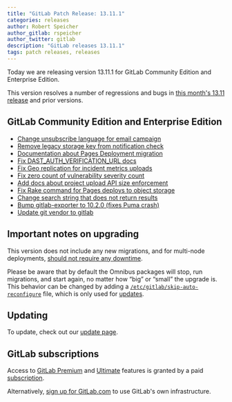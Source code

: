 ```yaml
---
title: "GitLab Patch Release: 13.11.1"
categories: releases
author: Robert Speicher
author_gitlab: rspeicher
author_twitter: gitlab
description: "GitLab releases 13.11.1"
tags: patch releases, releases
---
```


Today we are releasing version 13.11.1 for GitLab Community Edition and Enterprise Edition.

This version resolves a number of regressions and bugs in
[this month's 13.11 release](/releases/2021/04/22/gitlab-13-11-released/) and
prior versions.

## GitLab Community Edition and Enterprise Edition

* [Change unsubscribe language for email campaign](https://gitlab.com/gitlab-org/gitlab/-/merge_requests/59121)
* [Remove legacy storage key from notification check](https://gitlab.com/gitlab-org/gitlab/-/merge_requests/59199)
* [Documentation about Pages Deployment migration](https://gitlab.com/gitlab-org/gitlab/-/merge_requests/59475)
* [Fix DAST_AUTH_VERIFICATION_URL docs](https://gitlab.com/gitlab-org/gitlab/-/merge_requests/59661)
* [Fix Geo replication for incident metrics uploads](https://gitlab.com/gitlab-org/gitlab/-/merge_requests/59674)
* [Fix zero count of vulnerability severity count](https://gitlab.com/gitlab-org/gitlab/-/merge_requests/59680)
* [Add docs about project upload API size enforcement](https://gitlab.com/gitlab-org/gitlab/-/merge_requests/59692)
* [Fix Rake command for Pages deploys to object storage](https://gitlab.com/gitlab-org/gitlab/-/merge_requests/59764)
* [Change search string that does not return results](https://gitlab.com/gitlab-org/gitlab/-/merge_requests/59945)
* [Bump gitlab-exporter to 10.2.0 (fixes Puma crash)](https://gitlab.com/gitlab-org/omnibus-gitlab/-/merge_requests/5181)
* [Update git vendor to gitlab](https://gitlab.com/gitlab-org/omnibus-gitlab/-/merge_requests/5184)

## Important notes on upgrading

This version does not include any new migrations, and for multi-node deployments, [should not require any downtime](https://docs.gitlab.com/ee/update/#upgrading-without-downtime).

Please be aware that by default the Omnibus packages will stop, run migrations,
and start again, no matter how “big” or “small” the upgrade is. This behavior
can be changed by adding a [`/etc/gitlab/skip-auto-reconfigure`](http://docs.gitlab.com/omnibus/update/README.html) file,
which is only used for [updates](https://docs.gitlab.com/omnibus/update/README.html).

## Updating

To update, check out our [update page](/update/).

## GitLab subscriptions

Access to [GitLab Premium](/pricing/premium/) and [Ultimate](/pricing/ultimate/) features is granted by a paid [subscription](/pricing/).

Alternatively, [sign up for GitLab.com](https://gitlab.com/users/sign_in)
to use GitLab's own infrastructure.
